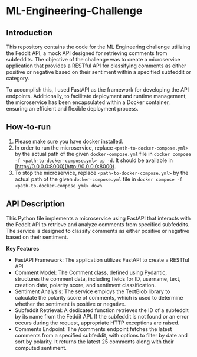 # ML-Engineering-Challenge

## Introduction
This repository contains the code for the ML Engineering challenge utilizing the Feddit API, a mock API designed for retrieving comments from subfeddits. The objective of the challenge was to create a microservice application that provides a RESTful API for classifying comments as either positive or negative based on their sentiment within a specified subfeddit or category.

To accomplish this, I used FastAPI as the framework for developing the API endpoints. Additionally, to facilitate deployment and runtime management, the microservice has been encapsulated within a Docker container, ensuring an efficient and flexible deployment process.

## How-to-run
1. Please make sure you have docker installed.
2. In order to run the microservice, replace `<path-to-docker-compose.yml>` by the actual path of the given `docker-compose.yml` file in `docker compose -f <path-to-docker-compose.yml> up -d`. It should be available in [http://0.0.0.0:8000](http://0.0.0.0:8000).
3. To stop the microservice,  replace `<path-to-docker-compose.yml>` by the actual path of the given `docker-compose.yml` file in `docker compose -f <path-to-docker-compose.yml> down`.

## API Description
This Python file implements a microservice using FastAPI that interacts with the Feddit API to retrieve and analyze comments from specified subfeddits. The service is designed to classify comments as either positive or negative based on their sentiment.

**Key Features**
- FastAPI Framework: The application utilizes FastAPI to create a RESTful API
- Comment Model: The Comment class, defined using Pydantic, structures the comment data, including fields for ID, username, text, creation date, polarity score, and sentiment classification.
- Sentiment Analysis: The service employs the TextBlob library to calculate the polarity score of comments, which is used to determine whether the sentiment is positive or negative.
- Subfeddit Retrieval: A dedicated function retrieves the ID of a subfeddit by its name from the Feddit API. If the subfeddit is not found or an error occurs during the request, appropriate HTTP exceptions are raised.
- Comments Endpoint: The /comments endpoint fetches the latest comments from a specified subfeddit, with options to filter by date and sort by polarity. It returns the latest 25 comments along with their computed sentiment.
